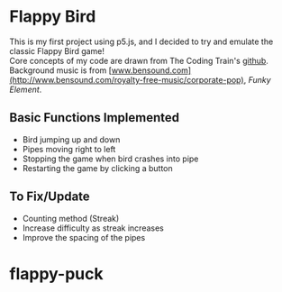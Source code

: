# Flappy Bird
This is my first project using p5.js, and I decided to try and emulate the classic Flappy Bird game!
<br>
Core concepts of my code are drawn from The Coding Train's [github](https://github.com/CodingTrain/Rainbow-Code/tree/master/CodingChallenges/CC_31_FlappyBird_p5.js).
<br>
Background music is from [www.bensound.com](http://www.bensound.com/royalty-free-music/corporate-pop), *Funky Element*.
<br>
## Basic Functions Implemented
* Bird jumping up and down
* Pipes moving right to left
* Stopping the game when bird crashes into pipe
* Restarting the game by clicking a button

## To Fix/Update
* Counting method (Streak)
* Increase difficulty as streak increases
* Improve the spacing of the pipes
# flappy-puck
